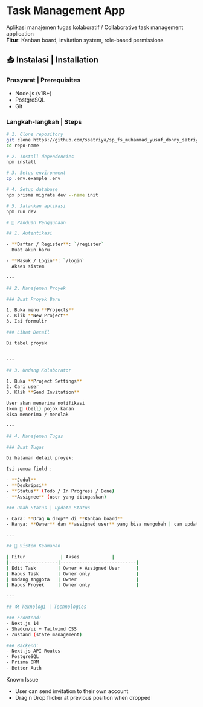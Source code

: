 # Task Management App

Aplikasi manajemen tugas kolaboratif / Collaborative task management application  
**Fitur**: Kanban board, invitation system, role-based permissions

## 📥 Instalasi | Installation

### Prasyarat | Prerequisites

- Node.js (v18+)
- PostgreSQL
- Git

### Langkah-langkah | Steps

```bash
# 1. Clone repository
git clone https://github.com/ssatriya/sp_fs_muhammad_yusuf_donny_satriyo.git
cd repo-name

# 2. Install dependencies
npm install

# 3. Setup environment
cp .env.example .env

# 4. Setup database
npx prisma migrate dev --name init

# 5. Jalankan aplikasi
npm run dev

# 🚀 Panduan Penggunaan

## 1. Autentikasi

- **Daftar / Register**: `/register`
  Buat akun baru

- **Masuk / Login**: `/login`
  Akses sistem

---

## 2. Manajemen Proyek

### Buat Proyek Baru

1. Buka menu **Projects**
2. Klik **New Project**
3. Isi formulir

### Lihat Detail

Di tabel proyek


---

## 3. Undang Kolaborator

1. Buka **Project Settings**
2. Cari user
3. Klik **Send Invitation**

User akan menerima notifikasi
Ikon 🔔 (bell) pojok kanan
Bisa menerima / menolak

---

## 4. Manajemen Tugas

### Buat Tugas

Di halaman detail proyek:

Isi semua field :

- **Judul**
- **Deskripsi**
- **Status** (Todo / In Progress / Done)
- **Assignee** (user yang ditugaskan)

### Ubah Status | Update Status

- Cara: **Drag & drop** di **Kanban board**
- Hanya: **Owner** dan **assigned user** yang bisa mengubah | can update

---

## 🔐 Sistem Keamanan

| Fitur             | Akses            |
|------------------|----------------------------|
| Edit Task        | Owner + Assigned User      |
| Hapus Task       | Owner only                 |
| Undang Anggota   | Owner                      |
| Hapus Proyek     | Owner only                 |

---

## 🛠 Teknologi | Technologies

### Frontend:
- Next.js 14
- Shadcn/ui + Tailwind CSS
- Zustand (state management)

### Backend:
- Next.js API Routes
- PostgreSQL
- Prisma ORM
- Better Auth
```

Known Issue

- User can send invitation to their own account
- Drag n Drop flicker at previous position when dropped
